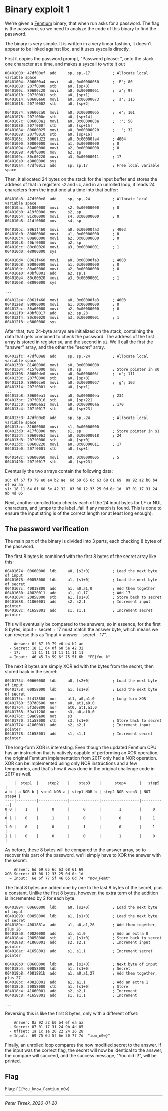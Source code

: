 # Binary exploit 1

We're given a [Femtium](femtium-notes.md) binary, that when run asks for a
password. The flag is the password, so we need to analyze the code of this
binary to find the password.

The binary is very simple. It is written in a very linear fashion, it
doesn't appear to be linked against libc, and it uses syscalls directly.

First it copies the password prompt, "Password please: ", onto the stack one
character at a time, and makes a syscall to write it out

```
00401000: 47df00ef  add     sp, sp,-17          ; Allocate local variable space
00401004: 806000a4  movi    a0, 0x00000050      ; 'P'; 80
00401008: 207f0000  stb     a0, [sp+0]
0040100c: 80600c20  movi    a0, 0x00000061      ; 'a'; 97
00401010: 207f0001  stb     a0, [sp+1]
00401014: 80600e60  movi    a0, 0x00000073      ; 's'; 115
00401018: 207f0002  stb     a0, [sp+2]
...
00401074: 80600ca0  movi    a0, 0x00000065      ; 'e'; 101
00401078: 207f000e  stb     a0, [sp+14]
0040107c: 806003a1  movi    a0, 0x0000003a      ; ':'; 58
00401080: 207f000f  stb     a0, [sp+15]
00401084: 80600025  movi    a0, 0x00000020      ; ' '; 32
00401088: 207f0010  stb     a0, [sp+16]
0040108c: 80607d22  movi    a0, 0x00000fa4      ; 4004
00401090: 80800000  movi    a1, 0x00000000      ; 0
00401094: 80a00000  movi    a2, 0x00000000      ; 0
00401098: 40bf0000  mov     a2, sp
0040109c: 80c00220  movi    a3, 0x00000011      ; 17
004010a0: e8000000  sys
004010a4: 47df0011  add     sp, sp,17           ; Free local variable space
```

Then, it allocated 24 bytes on the stack for the input buffer and stores the
address of that in registers `s2` and `s4`, and in an unrolled loop, it
reads 24 characters from the input one at a time into that buffer:

```
004010a8: 47df00e8  add     sp, sp,-24          ; Allocate local variable space
004010ac: 81800000  movi    s2, 0x00000000      ; 0
004010b0: 419f0000  mov     s2, sp
004010b4: 81c00000  movi    s4, 0x00000000      ; 0
004010b8: 41df0000  mov     s4, sp

004010bc: 8061f460  movi    a0, 0x00000fa3      ; 4003
004010c0: 80800000  movi    a1, 0x00000000      ; 0
004010c4: 80a00000  movi    a2, 0x00000000      ; 0
004010c8: 40bf0000  mov     a2, sp
004010cc: 80c00020  movi    a3, 0x00000001      ; 1
004010d0: e8000000  sys

004010d4: 8061f460  movi    a0, 0x00000fa3      ; 4003
004010d8: 80800000  movi    a1, 0x00000000      ; 0
004010dc: 80a00000  movi    a2, 0x00000000      ; 0
004010e0: 40bf0001  add     a2, sp,1
004010e4: 80c00020  movi    a3, 0x00000001      ; 1
004010e8: e8000000  sys

...

004012e4: 8061f460  movi    a0, 0x00000fa3      ; 4003
004012e8: 80800000  movi    a1, 0x00000000      ; 0
004012ec: 80a00000  movi    a2, 0x00000000      ; 0
004012f0: 40bf0017  add     a2, sp,23
004012f4: 80c00020  movi    a3, 0x00000001      ; 1
004012f8: e8000000  sys
```

After that, two 24-byte arrays are initialized on the stack, containing the
data that gets combined to check the password. The address of the first
array is stored in register `s0`, and the second in `s1`. We'll call the
first the "answer" array, and the other the "secret" array.

```
004012fc: 47df00e8  add     sp, sp,-24          ; Allocate local variable space
00401300: 81400000  movi    s0, 0x00000000
00401304: 415f0000  mov     s0, sp              ; Store pointer in s0
00401308: 80600de0  movi    a0, 0x0000006f      ; 'o'; 111
0040130c: 207f0000  stb     a0, [sp+0]
00401310: 80600ce0  movi    a0, 0x00000067      ; 'g'; 103
00401314: 207f0001  stb     a0, [sp+1]
...
004013b8: 80600ea1  movi    a0, 0x000000ea      ; 234
004013bc: 207f0016  stb     a0, [sp+22]
004013c0: 80600aa1  movi    a0, 0x000000aa      ; 170
004013c4: 207f0017  stb     a0, [sp+23]

004013c8: 47df00e8  add     sp, sp,-24          ; Allocate local variable space
004013cc: 81600000  movi    s1, 0x00000000
004013d0: 417f0000  mov     s1, sp              ; Store pointer in s1
004013d4: 80600063  movi    a0, 0x00000018      ; 24
004013d8: 207f0000  stb     a0, [sp+0]
004013dc: 80600220  movi    a0, 0x00000011      ; 17
004013e0: 207f0001  stb     a0, [sp+1]
...
0040148c: 806000a0  movi    a0, 0x00000005      ; 5
00401490: 207f0017  stb     a0, [sp+23]
```

Eventually the two arrays contain the following data:

```
s0: 6f 67 f0 79 e0 e4 b2 ae  6d 69 65 6c 63 68 61 69  8a 92 a2 b0 b4 ef ea aa
s1: 18 11 64 0f 60 5e 42 32  03 06 12 33 25 0d 0c 1d  07 01 17 31 24 9b 4d 05
```

Next, another unrolled loop checks each of the 24 input bytes for LF or NUL
characters, and jumps to the label _fail if any match is found. This is done
to ensure the input string is of the correct length (or at least long
enough).


## The password verification

The main part of the binary is divided into 3 parts, each checking 8 bytes
of the password.

The first 8 bytes is combined with the first 8 bytes of the secret array
like this:

```
00401674: 00660000  ldb     a0, [s2+0]          ; Load the next byte of input
00401678: 00858000  ldb     a1, [s1+0]          ; Load the next byte of secret
0040167c: 40818800  add     a1, a0,a1,0         ; Add them together
00401680: 40820011  add     a1, a1,17           ; Add 17
00401684: 20858000  stb     a1, [s1+0]          ; Store back to secret
00401688: 41860001  add     s2, s2,1            ; Increment input pointer
0040168c: 41658001  add     s1, s1,1            ; Increment secret pointer
```

This will eventually be compared to the answers, so in essence, for the
first 8 bytes, input + secret + 17 must match the answer byte, which means
we can reverse this as "input = answer - secret - 17".

```
    Answer: 6f 67 f0 79 e0 e4 b2 ae
  - Secret: 18 11 64 0f 60 5e 42 32
  - 17:     11 11 11 11 11 11 11 11
  = Input:  46 45 7b 59 6f 75 5f 6b  "FE{You_k"
```


The next 8 bytes are simply XOR'ed with the bytes from the secret, then
stored back in the secret:

```
00401754: 00660000  ldb     a0, [s2+0]          ; Load the next byte of input
00401758: 00858000  ldb     a1, [s1+0]          ; Load the next byte of secret
0040175c: 5f418800  nor     at1, a0,a1,0        ; Long-form XOR
00401760: 587d0600  nor     a0, at1,a0,0
00401764: 5f3d0800  nor     at0, at1,a1,0
00401768: 59a1f200  nor     s3, a0,at0,0
0040176c: 59a69a00  not     s3
00401770: 21a58000  stb     s3, [s1+0]          ; Store back to secret
00401774: 41860001  add     s2, s2,1            ; Increment input pointer
00401778: 41658001  add     s1, s1,1            ; Increment secret pointer
```

The long-form XOR is interesting. Even though the updated Femtium CPU has an
instruction that is natively capable of performing an XOR operation, the
original Femtium implementation from 2017 only had a NOR operation. XOR can
be implemented using only NOR instructions and a few temporaries, and that's
how it was done in the original challenge code in 2017 as well.

```
    |  step1  |    step2    |    step3    |      step4      |   step5   |
a b | a NOR b | step1 NOR a | step1 NOR b | step2 NOR step3 | NOT step4 |
----|---------|-------------|-------------|-----------------|-----------|
0 0 |    1    |      0      |      0      |        1        |     0     |
0 1 |    0    |      1      |      0      |        0        |     1     |
1 0 |    0    |      0      |      1      |        0        |     1     |
1 1 |    0    |      0      |      0      |        1        |     0     |
```

As before, these 8 bytes will be compared to the answer array, so to recover
this part of the password, we'll simply have to XOR the answer with the
secret:

```
    Answer: 6d 69 65 6c 63 68 61 69
XOR Secret: 03 06 12 33 25 0d 0c 1d
  = Input:  6e 6f 77 5f 46 65 6d 74  "now_Femt"
```

The final 8 bytes are added one by one to the last 8 bytes of the secret,
plus a constant. Unlike the first 8 bytes, however, the extra term of the
addition is incremented by 2 for each byte.

```
00401894: 00660000  ldb     a0, [s2+0]          ; Load the next byte of input
00401898: 00858000  ldb     a1, [s1+0]          ; Load the next byte of secret
0040189c: 4081881a  add     a1, a0,a1,26        ; Add them together, plus 26
004018a0: 40820000  add     a1, a1,0            ; Add an extra 0
004018a4: 20858000  stb     a1, [s1+0]          ; Store back to secret
004018a8: 41860001  add     s2, s2,1            ; Increment input pointer
004018ac: 41658001  add     s1, s1,1            ; Increment secret pointer

004018b0: 00660000  ldb     a0, [s2+0]          ; Next byte of input
004018b4: 00858000  ldb     a1, [s1+0]          ; Secret
004018b8: 4081881b  add     a1, a0,a1,27        ; Add them together, plus 27
004018bc: 40820001  add     a1, a1,1            ; Add an extra 1
004018c0: 20858000  stb     a1, [s1+0]          ; Store
004018c4: 41860001  add     s2, s2,1            ; Increment
004018c8: 41658001  add     s1, s1,1            ; Increment

...
```

Reversing this is like the first 8 bytes, only with a different offset:

```
    Answer: 8a 92 a2 b0 b4 ef ea aa
  - Secret: 07 01 17 31 24 9b 4d 05
  - Offset: 1a 1c 1e 20 22 24 26 28
  = Input:  69 75 6d 5f 6e 30 77 7d  "ium_n0w}"
```

Finally, an unrolled loop compares the now modified secret to the answer. If
the input was the correct flag, the secret will now be identical to the
answer, the compare will succeed, and the success message, "You did it!",
will be printed.


## Flag

Flag: `FE{You_know_Femtium_n0w}`


---
_Peter Tirsek, 2020-01-20_
